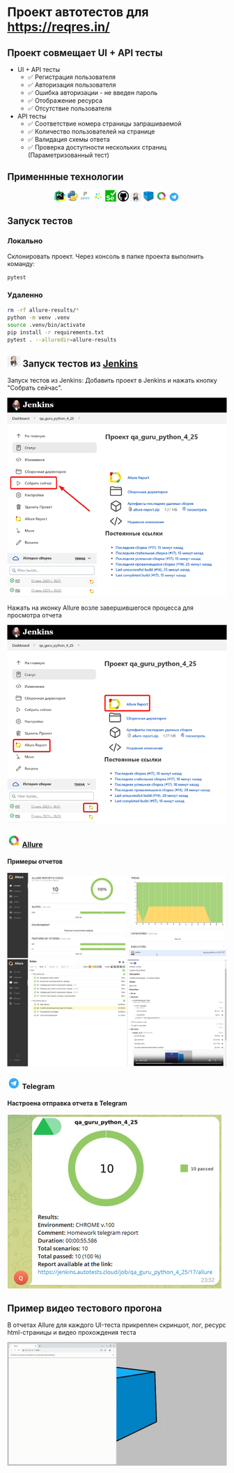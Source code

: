 # Проект автотестов для https://reqres.in/

## Проект совмещает UI + API  тесты
* UI + API тесты
    * ✅ Регистрация пользователя
    * ✅ Авторизация пользователя
    * ✅ Ошибка авторизации - не введен пароль
    * ✅ Отображение ресурса
    * ✅ Отсутствие пользователя
* API тесты
    * ✅ Соответствие номера страницы запрашиваемой 
    * ✅ Количество пользователей на странице
    * ✅ Валидация схемы ответа
    * ✅ Проверка доступности нескольких страниц (Параметризованный тест)


## Применнные технологии
<p  align="center">
  <code><img width="5%" title="Pycharm" src="resources/logo/pycharm.png"></code>
  <code><img width="5%" title="Python" src="resources/logo/python.png"></code>
  <code><img width="5%" title="Pytest" src="resources/logo/pytest.png"></code>
  <code><img width="5%" title="Selene" src="resources/logo/selene.png"></code>
  <code><img width="5%" title="Selenium" src="resources/logo/selenium.png"></code>
  <code><img width="5%" title="GitHub" src="resources/logo/Github.png"></code>
  <code><img width="5%" title="Jenkins" src="resources/logo/Jenkins.png"></code>
  <code><img width="5%" title="selenoid" src="resources/logo/selenoid.png"></code>
  <code><img width="5%" title="Allure Report" src="resources/logo/allure.png"></code>
  <code><img width="5%" title="Telegram" src="resources/logo/tg.png"></code>
</p>




## Запуск тестов
### Локально
Склонировать проект. Через консоль в папке проекта выполнить команду:
```
pytest
```

### Удаленно
```bash
rm -rf allure-results/*
python -m venv .venv
source .venv/bin/activate
pip install -r requirements.txt
pytest . --alluredir=allure-results
```

## <img width="6%" title="Jenkins" src="resources/logo/Jenkins.png"> Запуск тестов из [Jenkins](https://jenkins.autotests.cloud/job/lastfm_graduate_work_qa_quru_ui/)
Запуск тестов из Jenkins:
Добавить проект в Jenkins и нажать кнопку "Собрать сейчас".

<p><img src="resources/screenshots/chrome_wDkwqD6g8l.png" alt="Jenkins"/></p>

Нажать на иконку Allure возле завершившегося процесса для просмотра отчета

<p><img src="resources/screenshots/chrome_37wxhxSSAY.png" alt="Allure in Jenkins"/></p>


### <img width="6%" title="Allure" src="resources/logo/allure.png"> [Allure](https://jenkins.autotests.cloud/job/lastfm_graduate_work_qa_quru_ui/100/allure/)

#### Примеры отчетов

<img src="resources/screenshots/chrome_svRy4SokZf.png" alt="Allure"/>

<img src="resources/screenshots/chrome_0fD0R4DN59.png" alt="Allure"/>

### <img width="6%" title="Telegram" src="resources/logo/tg.png"> Telegram

#### Настроена отправка отчета в Telegram

<img src="resources/screenshots/Telegram_XIvtt3wAXC.png" alt="Telegram"/>

## Пример видео тестового прогона

В отчетах Allure для каждого UI-теста прикреплен скриншот, лог, ресурс html-страницы и видео прохождения теста

<p align="center">
  <img title="Video" src="resources/video/4f561a214d4de655f056eee249f26c95.gif"/>
</p>
